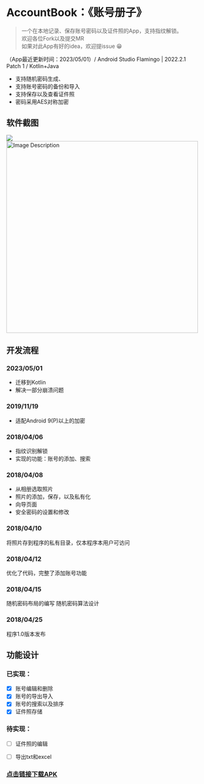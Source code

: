 # AccountBook：《账号册子》
> 一个在本地记录、保存账号密码以及证件照的App，支持指纹解锁。<br>
> 欢迎各位Fork以及提交MR<br>
> 如果对此App有好的idea，欢迎提issue 😁<br>


（App最近更新时间：2023/05/01）/ Android Studio Flamingo | 2022.2.1 Patch 1 / Kotlin+Java

* 支持随机密码生成、
* 支持账号密码的备份和导入
* 支持保存以及查看证件照
* 密码采用AES对称加密

## 软件截图
![](https://raw.githubusercontent.com/licoba/AccountB/master/apk/run.gif)
<img src="https://raw.githubusercontent.com/licoba/AccountB/master/apk/run.gif" alt="Image Description" width="500px">

## 开发流程

### 2023/05/01
* 迁移到Kotlin
* 解决一部分崩溃问题


### 2019/11/19
* 适配Android 9(P)以上的加密

### 2018/04/06
* 指纹识别解锁
* 实现的功能：账号的添加、搜索

### 2018/04/08
* 从相册选取照片
* 照片的添加，保存，以及私有化
* 向导页面
* 安全密码的设置和修改

### 2018/04/10
将照片存到程序的私有目录，仅本程序本用户可访问

### 2018/04/12
优化了代码，完整了添加账号功能

### 2018/04/15
随机密码布局的编写
随机密码算法设计

### 2018/04/25
程序1.0版本发布




## 功能设计
### 已实现：
- [x] 账号编辑和删除
- [x] 账号的导出导入
- [x] 账号的搜索以及排序
- [x] 证件照存储

### 待实现：

- [ ] 证件照的编辑
- [ ] 导出txt和excel



### [点击链接下载APK](https://github.com/licoba/AccountB/releases)
